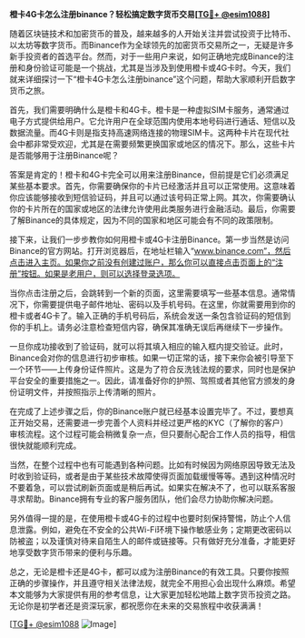 **橙卡4G卡怎么注册binance？轻松搞定数字货币交易[[TG💪+ @esim1088](https://t.me/s/esim1088)]**

随着区块链技术和加密货币的普及，越来越多的人开始关注并尝试投资于比特币、以太坊等数字货币。而Binance作为全球领先的加密货币交易所之一，无疑是许多新手投资者的首选平台。然而，对于一些用户来说，如何正确地完成Binance的注册和身份验证可能是一个挑战，尤其是当涉及到使用橙卡或4G卡时。今天，我们就来详细探讨一下“橙卡4G卡怎么注册binance”这个问题，帮助大家顺利开启数字货币之旅。

首先，我们需要明确什么是橙卡和4G卡。橙卡是一种虚拟SIM卡服务，通常通过电子方式提供给用户。它允许用户在全球范围内使用本地号码进行通话、短信以及数据流量。而4G卡则是指支持高速网络连接的物理SIM卡。这两种卡片在现代社会中都非常受欢迎，尤其是在需要频繁更换国家或地区的情况下。那么，这些卡片是否能够用于注册Binance呢？

答案是肯定的！橙卡和4G卡完全可以用来注册Binance，但前提是它们必须满足某些基本要求。首先，你需要确保你的卡片已经激活并且可以正常使用。这意味着你应该能够接收到短信验证码，并且可以通过该号码正常上网。其次，你需要确认你的卡片所在的国家或地区的法律允许使用此类服务进行金融活动。最后，你需要了解Binance的具体规定，因为不同的国家和地区可能会有不同的政策限制。

接下来，让我们一步步教你如何用橙卡或4G卡注册Binance。第一步当然是访问Binance的官方网站。打开浏览器后，在地址栏输入“www.binance.com”，然后点击进入主页。如果你之前没有创建过账户，那么你可以直接点击页面上的“注册”按钮。如果是老用户，则可以选择登录选项。

当你点击注册之后，会跳转到一个新的页面，这里需要填写一些基本信息。通常情况下，你需要提供电子邮件地址、密码以及手机号码。在这里，你就需要用到你的橙卡或者4G卡了。输入正确的手机号码后，系统会发送一条包含验证码的短信到你的手机上。请务必注意检查短信内容，确保其准确无误后再继续下一步操作。

一旦你成功接收到了验证码，就可以将其填入相应的输入框内提交验证。此时，Binance会对你的信息进行初步审核。如果一切正常的话，接下来你会被引导至下一个环节——上传身份证件照片。这是为了符合反洗钱法规的要求，同时也是保护平台安全的重要措施之一。因此，请准备好你的护照、驾照或者其他官方颁发的身份证明文件，并按照指示上传清晰的照片。

在完成了上述步骤之后，你的Binance账户就已经基本设置完毕了。不过，要想真正开始交易，还需要进一步完善个人资料并经过更严格的KYC（了解你的客户）审核流程。这个过程可能会稍微复杂一点，但只要耐心配合工作人员的指导，相信很快就能顺利完成。

当然，在整个过程中也有可能遇到各种问题。比如有时候因为网络原因导致无法及时收到验证码，或者是由于某些技术故障使得页面加载缓慢等等。遇到这种情况时不要着急，可以尝试刷新页面或是稍后再试。如果实在解决不了，也可以联系客服寻求帮助。Binance拥有专业的客户服务团队，他们会尽力协助你解决问题。

另外值得一提的是，在使用橙卡或4G卡的过程中也要时刻保持警惕，防止个人信息泄露。例如，避免在不安全的公共Wi-Fi环境下操作敏感业务；定期更改密码以防被盗；以及谨慎对待来自陌生人的邮件或链接等。只有做好充分准备，才能更好地享受数字货币带来的便利与乐趣。

总之，无论是橙卡还是4G卡，都可以成为注册Binance的有效工具。只要你按照正确的步骤操作，并且遵守相关法律法规，就完全不用担心会出现什么麻烦。希望本文能够为大家提供有用的参考信息，让大家更加轻松地踏上数字货币投资之路。无论你是初学者还是资深玩家，都祝愿你在未来的交易旅程中收获满满！

[[TG💪+ @esim1088](https://t.me/s/esim1088) ![Image](https://i.postimg.cc/4NQfJmqS/Snipaste-2025-05-13-00-14-12.png)]